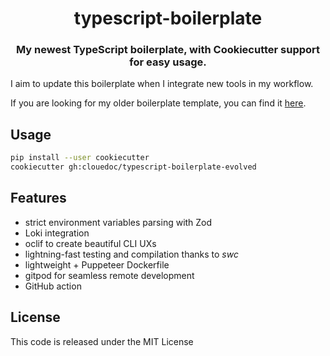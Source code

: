 <h1 align="center">
	 typescript-boilerplate
</h1>

<h3 align="center">
	My newest TypeScript boilerplate, with Cookiecutter support for easy usage.
</h3>

I aim to update this boilerplate when I integrate new tools in my workflow.

If you are looking for my older boilerplate template, you can find it [here](https://github.com/clouedoc/typescript-boilerplate-archive).

## Usage

```bash
pip install --user cookiecutter
cookiecutter gh:clouedoc/typescript-boilerplate-evolved
```

## Features

- strict environment variables parsing with Zod
- Loki integration
- oclif to create beautiful CLI UXs
- lightning-fast testing and compilation thanks to _swc_
- lightweight + Puppeteer Dockerfile
- gitpod for seamless remote development
- GitHub action

## License

This code is released under the MIT License
